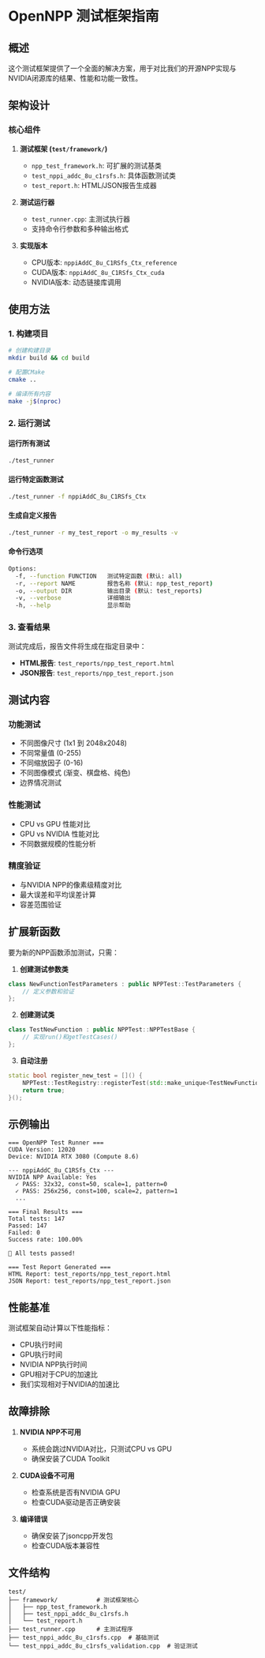 # OpenNPP 测试框架指南

## 概述

这个测试框架提供了一个全面的解决方案，用于对比我们的开源NPP实现与NVIDIA闭源库的结果、性能和功能一致性。

## 架构设计

### 核心组件

1. **测试框架 (`test/framework/`)**
   - `npp_test_framework.h`: 可扩展的测试基类
   - `test_nppi_addc_8u_c1rsfs.h`: 具体函数测试类
   - `test_report.h`: HTML/JSON报告生成器

2. **测试运行器**
   - `test_runner.cpp`: 主测试执行器
   - 支持命令行参数和多种输出格式

3. **实现版本**
   - CPU版本: `nppiAddC_8u_C1RSfs_Ctx_reference`
   - CUDA版本: `nppiAddC_8u_C1RSfs_Ctx_cuda`
   - NVIDIA版本: 动态链接库调用

## 使用方法

### 1. 构建项目

```bash
# 创建构建目录
mkdir build && cd build

# 配置CMake
cmake ..

# 编译所有内容
make -j$(nproc)
```

### 2. 运行测试

#### 运行所有测试
```bash
./test_runner
```

#### 运行特定函数测试
```bash
./test_runner -f nppiAddC_8u_C1RSfs_Ctx
```

#### 生成自定义报告
```bash
./test_runner -r my_test_report -o my_results -v
```

#### 命令行选项
```bash
Options:
  -f, --function FUNCTION   测试特定函数 (默认: all)
  -r, --report NAME         报告名称 (默认: npp_test_report)
  -o, --output DIR          输出目录 (默认: test_reports)
  -v, --verbose             详细输出
  -h, --help                显示帮助
```

### 3. 查看结果

测试完成后，报告文件将生成在指定目录中：

- **HTML报告**: `test_reports/npp_test_report.html`
- **JSON报告**: `test_reports/npp_test_report.json`

## 测试内容

### 功能测试
- 不同图像尺寸 (1x1 到 2048x2048)
- 不同常量值 (0-255)
- 不同缩放因子 (0-16)
- 不同图像模式 (渐变、棋盘格、纯色)
- 边界情况测试

### 性能测试
- CPU vs GPU 性能对比
- GPU vs NVIDIA 性能对比
- 不同数据规模的性能分析

### 精度验证
- 与NVIDIA NPP的像素级精度对比
- 最大误差和平均误差计算
- 容差范围验证

## 扩展新函数

要为新的NPP函数添加测试，只需：

1. **创建测试参数类**
```cpp
class NewFunctionTestParameters : public NPPTest::TestParameters {
    // 定义参数和验证
};
```

2. **创建测试类**
```cpp
class TestNewFunction : public NPPTest::NPPTestBase {
    // 实现run()和getTestCases()
};
```

3. **自动注册**
```cpp
static bool register_new_test = []() {
    NPPTest::TestRegistry::registerTest(std::make_unique<TestNewFunction>());
    return true;
}();
```

## 示例输出

```
=== OpenNPP Test Runner ===
CUDA Version: 12020
Device: NVIDIA RTX 3080 (Compute 8.6)

--- nppiAddC_8u_C1RSfs_Ctx ---
NVIDIA NPP Available: Yes
  ✓ PASS: 32x32, const=50, scale=1, pattern=0
  ✓ PASS: 256x256, const=100, scale=2, pattern=1
  ...

=== Final Results ===
Total tests: 147
Passed: 147
Failed: 0
Success rate: 100.00%

🎉 All tests passed!

=== Test Report Generated ===
HTML Report: test_reports/npp_test_report.html
JSON Report: test_reports/npp_test_report.json
```

## 性能基准

测试框架自动计算以下性能指标：
- CPU执行时间
- GPU执行时间
- NVIDIA NPP执行时间
- GPU相对于CPU的加速比
- 我们实现相对于NVIDIA的加速比

## 故障排除

1. **NVIDIA NPP不可用**
   - 系统会跳过NVIDIA对比，只测试CPU vs GPU
   - 确保安装了CUDA Toolkit

2. **CUDA设备不可用**
   - 检查系统是否有NVIDIA GPU
   - 检查CUDA驱动是否正确安装

3. **编译错误**
   - 确保安装了jsoncpp开发包
   - 检查CUDA版本兼容性

## 文件结构

```
test/
├── framework/           # 测试框架核心
│   ├── npp_test_framework.h
│   ├── test_nppi_addc_8u_c1rsfs.h
│   └── test_report.h
├── test_runner.cpp      # 主测试程序
├── test_nppi_addc_8u_c1rsfs.cpp  # 基础测试
└── test_nppi_addc_8u_c1rsfs_validation.cpp  # 验证测试
```